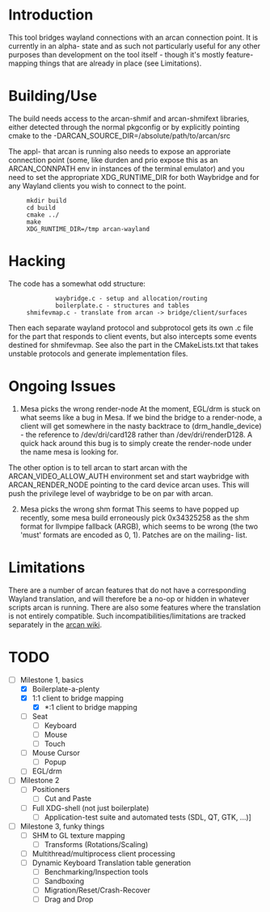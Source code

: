 Introduction
====
This tool bridges wayland connections with an arcan connection point. It is
currently in an alpha- state and as such not particularly useful for any other
purposes than development on the tool itself - though it's mostly feature-
mapping things that are already in place (see Limitations).

Building/Use
====
The build needs access to the arcan-shmif and arcan-shmifext libraries,
either detected through the normal pkgconfig or by explicitly pointing
cmake to the -DARCAN\_SOURCE\_DIR=/absolute/path/to/arcan/src

The appl- that arcan is running also needs to expose an approriate connection
point (some, like durden and prio expose this as an ARCAN\_CONNPATH env in
instances of the terminal emulator) and you need to set the appropriate
XDG\_RUNTIME\_DIR for both Waybridge and for any Wayland clients you wish to
connect to the point.

         mkdir build
         cd build
         cmake ../
         make
         XDG_RUNTIME_DIR=/tmp arcan-wayland

Hacking
====
The code has a somewhat odd structure:

				 waybridge.c - setup and allocation/routing
				 boilerplate.c - structures and tables
         shmifevmap.c - translate from arcan -> bridge/client/surfaces

Then each separate wayland protocol and subprotocol gets its own .c file for
the part that responds to client events, but also intercepts some events
destined for shmifevmap. See also the part in the CMakeLists.txt that takes
unstable protocols and generate implementation files.

Ongoing Issues
====
1. Mesa picks the wrong render-node
At the moment, EGL/drm is stuck on what seems like a bug in Mesa. If we bind
the bridge to a render-node, a client will get somewhere in the nasty backtrace
to (drm\_handle\_device) - the reference to /dev/dri/card128 rather than
/dev/dri/renderD128. A quick hack around this bug is to simply create the
render-node under the name mesa is looking for.

The other option is to tell arcan to start arcan with the
ARCAN\_VIDEO\_ALLOW\_AUTH environment set and start waybridge with
ARCAN\_RENDER\_NODE pointing to the card device arcan uses. This will push the
privilege level of waybridge to be on par with arcan.

2. Mesa picks the wrong shm format
This seems to have popped up recently, some mesa build erroneously pick
0x34325258 as the shm format for llvmpipe fallback (ARGB), which seems to be
wrong (the two 'must' formats are encoded as 0, 1). Patches are on the mailing-
list.

Limitations
====
There are a number of arcan features that do not have a corresponding
Wayland translation, and will therefore be a no-op or hidden in whatever
scripts arcan is running. There are also some features where the translation
is not entirely compatible. Such incompatibilities/limitations are tracked
separately in the [arcan wiki](https://github.com/letoram/arcan/wiki/wayland).

TODO
====
- [ ] Milestone 1, basics
  - [x] Boilerplate-a-plenty
  - [x] 1:1 client to bridge mapping
    - [x] \*:1 client to bridge mapping
  - [ ] Seat
    - [ ] Keyboard
    - [ ] Mouse
    - [ ] Touch
  - [ ] Mouse Cursor
	- [ ] Popup
  - [ ] EGL/drm
- [ ] Milestone 2
    - [ ] Positioners
		- [ ] Cut and Paste
    - [ ] Full XDG-shell (not just boilerplate)
		- [ ] Application-test suite and automated tests (SDL, QT, GTK, ...)]
- [ ] Milestone 3, funky things
  - [ ] SHM to GL texture mapping
	- [ ] Transforms (Rotations/Scaling)
  - [ ] Multithread/multiprocess client processing
  - [ ] Dynamic Keyboard Translation table generation
	- [ ] Benchmarking/Inspection tools
	- [ ] Sandboxing
	- [ ] Migration/Reset/Crash-Recover
	- [ ] Drag and Drop
